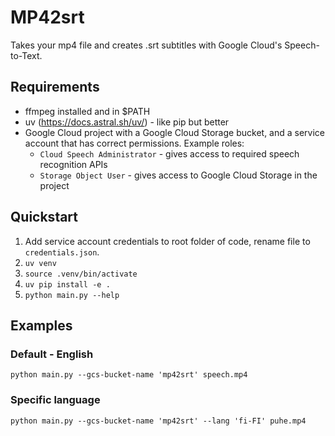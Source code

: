 # MP42srt

Takes your mp4 file and creates .srt subtitles with Google Cloud's Speech-to-Text.

## Requirements
- ffmpeg installed and in $PATH
- uv (https://docs.astral.sh/uv/) - like pip but better
- Google Cloud project with a Google Cloud Storage bucket, and a service account that has correct permissions. Example roles:
  - `Cloud Speech Administrator` - gives access to required speech recognition APIs
  - `Storage Object User` - gives access to Google Cloud Storage in the project

## Quickstart
1. Add service account credentials to root folder of code, rename file to `credentials.json`.
2. `uv venv`
3. `source .venv/bin/activate`
4. `uv pip install -e .`
5. `python main.py --help`

## Examples

### Default - English
`python main.py --gcs-bucket-name 'mp42srt' speech.mp4`

### Specific language
`python main.py --gcs-bucket-name 'mp42srt' --lang 'fi-FI' puhe.mp4`

